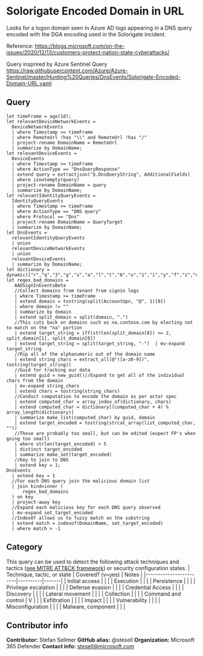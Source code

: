 # Solorigate Encoded Domain in URL
Looks for a logon domain seen in Azure AD logs appearing in a DNS query encoded with the DGA encoding used in the Solorigate incident.

Reference: https://blogs.microsoft.com/on-the-issues/2020/12/13/customers-protect-nation-state-cyberattacks/

Query insprired by Azure Sentinel Query https://raw.githubusercontent.com/Azure/Azure-Sentinel/master/Hunting%20Queries/DnsEvents/Solorigate-Encoded-Domain-URL.yaml
## Query
```
let timeFrame = ago(1d);
let relevantDeviceNetworkEvents = 
  DeviceNetworkEvents  
  | where Timestamp >= timeFrame      
  | where RemoteUrl !has "\\" and RemoteUrl !has "/"
  | project-rename DomainName = RemoteUrl
  | summarize by DomainName;
let relevantDeviceEvents =   
  DeviceEvents 
  | where Timestamp >= timeFrame        
  | where ActionType == "DnsQueryResponse"      
  | extend query = extractjson("$.DnsQueryString", AdditionalFields)  
  | where isnotempty(query)   
  | project-rename DomainName = query
  | summarize by DomainName;
let relevantIdentityQueryEvents =      
  IdentityQueryEvents 
  | where Timestamp >= timeFrame        
  | where ActionType == "DNS query"
  | where Protocol == "Dns"    
  | project-rename DomainName = QueryTarget
  | summarize by DomainName;
let DnsEvents =     
  relevantIdentityQueryEvents
  | union
  relevantDeviceNetworkEvents  
  | union
  relevantDeviceEvents
  | summarize by DomainName;
let dictionary = dynamic(["r","q","3","g","s","a","l","t","6","u","1","i","y","f","z","o","p","5","7","2","d","4","9","b","n","x","8","c","v","m","k","e","w","h","j"]);
let regex_bad_domains =
   AADSignInEventsBeta 
   //Collect domains from tenant from signin logs
   | where Timestamp >= timeFrame  
   | extend domain = tostring(split(AccountUpn, "@", 1)[0])
   | where domain != ""
   | summarize by domain
   | extend split_domain = split(domain, ".")
   //This cuts back on domains such as na.contoso.com by electing not to match on the "na" portion
   | extend target_string = iff(strlen(split_domain[0]) <= 2, split_domain[1], split_domain[0])
   | extend target_string = split(target_string, "-")  | mv-expand target_string
   //Rip all of the alphanumeric out of the domain name
   | extend string_chars = extract_all(@"([a-z0-9])", tostring(target_string))
   //Guid for tracking our data
   | extend guid = new_guid()//Expand to get all of the individual chars from the domain
   | mv-expand string_chars
   | extend chars = tostring(string_chars)
   //Conduct computation to encode the domain as per actor spec
   | extend computed_char = array_index_of(dictionary, chars)
   | extend computed_char = dictionary[(computed_char + 4) % array_length(dictionary)] 
   | summarize make_list(computed_char) by guid, domain
   | extend target_encoded = tostring(strcat_array(list_computed_char, ""))
   //These are probably too small, but can be edited (expect FP's when going too small)
   | where strlen(target_encoded) > 5
   | distinct target_encoded
   | summarize make_set(target_encoded)
   //Key to join to DNS
   | extend key = 1;
DnsEvents  
  | extend key = 1
  //For each DNS query join the malicious domain list
  | join kind=inner ( 
      regex_bad_domains
  ) on key
  | project-away key
  //Expand each malicious key for each DNS query observed
  | mv-expand set_target_encoded
  //IndexOf allows us to fuzzy match on the substring
  | extend match = indexof(DomainName, set_target_encoded)
  | where match > -1
```
## Category
This query can be used to detect the following attack techniques and tactics ([see MITRE ATT&CK framework](https://attack.mitre.org/)) or security configuration states.
| Technique, tactic, or state | Covered? (v=yes) | Notes |
|------------------------|----------|-------|
| Initial access |  |  |
| Execution |  |  |
| Persistence |  |  | 
| Privilege escalation |  |  |
| Defense evasion | |  | 
| Credential Access |  |  | 
| Discovery |  |  | 
| Lateral movement |  |  | 
| Collection |  |  | 
| Command and control | V |  | 
| Exfiltration |  |  | 
| Impact |  |  |
| Vulnerability |  |  |
| Misconfiguration |  |  |
| Malware, component |  |  |

## Contributor info
**Contributor:** Stefan Sellmer
**GitHub alias:** @stesell
**Organization:** Microsoft 365 Defender
**Contact info:** stesell@microsoft.com
